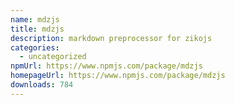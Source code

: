 ```yaml
---
name: mdzjs
title: mdzjs
description: markdown preprocessor for zikojs
categories:
  - uncategorized
npmUrl: https://www.npmjs.com/package/mdzjs
homepageUrl: https://www.npmjs.com/package/mdzjs
downloads: 784
---
```

